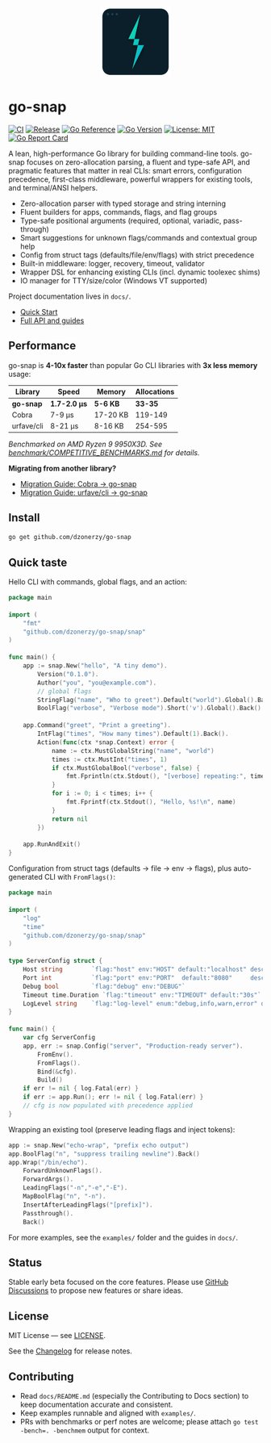 <p align="center">
  <img src="assets/logo/logo.svg" width="140" alt="go-snap logo" />
</p>

# go-snap

[![CI](https://github.com/dzonerzy/go-snap/actions/workflows/ci.yml/badge.svg)](https://github.com/dzonerzy/go-snap/actions/workflows/ci.yml)
[![Release](https://img.shields.io/github/v/release/dzonerzy/go-snap?include_prereleases&sort=semver)](https://github.com/dzonerzy/go-snap/releases)
[![Go Reference](https://pkg.go.dev/badge/github.com/dzonerzy/go-snap.svg)](https://pkg.go.dev/github.com/dzonerzy/go-snap)
[![Go Version](https://img.shields.io/badge/go-1.22%2B-blue.svg)](https://go.dev/dl/)
[![License: MIT](https://img.shields.io/badge/License-MIT-yellow.svg)](LICENSE)
[![Go Report Card](https://goreportcard.com/badge/github.com/dzonerzy/go-snap)](https://goreportcard.com/report/github.com/dzonerzy/go-snap)

A lean, high-performance Go library for building command-line tools. go-snap focuses on zero-allocation parsing, a fluent and type-safe API, and pragmatic features that matter in real CLIs: smart errors, configuration precedence, first-class middleware, powerful wrappers for existing tools, and terminal/ANSI helpers.

- Zero-allocation parser with typed storage and string interning
- Fluent builders for apps, commands, flags, and flag groups
- Type-safe positional arguments (required, optional, variadic, pass-through)
- Smart suggestions for unknown flags/commands and contextual group help
- Config from struct tags (defaults/file/env/flags) with strict precedence
- Built-in middleware: logger, recovery, timeout, validator
- Wrapper DSL for enhancing existing CLIs (incl. dynamic toolexec shims)
- IO manager for TTY/size/color (Windows VT supported)

Project documentation lives in `docs/`.

- [Quick Start](docs/quickstart.md)
- [Full API and guides](docs/README.md)

## Performance

go-snap is **4-10x faster** than popular Go CLI libraries with **3x less memory** usage:

| Library | Speed | Memory | Allocations |
|---------|-------|--------|-------------|
| **go-snap** | **1.7-2.0 μs** | **5-6 KB** | **33-35** |
| Cobra | 7-9 μs | 17-20 KB | 119-149 |
| urfave/cli | 8-21 μs | 8-16 KB | 254-595 |

*Benchmarked on AMD Ryzen 9 9950X3D. See [benchmark/COMPETITIVE_BENCHMARKS.md](benchmark/COMPETITIVE_BENCHMARKS.md) for details.*

**Migrating from another library?**
- [Migration Guide: Cobra → go-snap](docs/migration-from-cobra.md)
- [Migration Guide: urfave/cli → go-snap](docs/migration-from-urfave-cli.md)

## Install

```bash
go get github.com/dzonerzy/go-snap
```

## Quick taste

Hello CLI with commands, global flags, and an action:
```go
package main

import (
    "fmt"
    "github.com/dzonerzy/go-snap/snap"
)

func main() {
    app := snap.New("hello", "A tiny demo").
        Version("0.1.0").
        Author("you", "you@example.com").
        // global flags
        StringFlag("name", "Who to greet").Default("world").Global().Back().
        BoolFlag("verbose", "Verbose mode").Short('v').Global().Back()

    app.Command("greet", "Print a greeting").
        IntFlag("times", "How many times").Default(1).Back().
        Action(func(ctx *snap.Context) error {
            name := ctx.MustGlobalString("name", "world")
            times := ctx.MustInt("times", 1)
            if ctx.MustGlobalBool("verbose", false) {
                fmt.Fprintln(ctx.Stdout(), "[verbose] repeating:", times)
            }
            for i := 0; i < times; i++ {
                fmt.Fprintf(ctx.Stdout(), "Hello, %s!\n", name)
            }
            return nil
        })

    app.RunAndExit()
}
```

Configuration from struct tags (defaults → file → env → flags), plus auto-generated CLI with `FromFlags()`:
```go
package main

import (
    "log"
    "time"
    "github.com/dzonerzy/go-snap/snap"
)

type ServerConfig struct {
    Host string        `flag:"host" env:"HOST" default:"localhost" description:"Hostname"`
    Port int           `flag:"port" env:"PORT"  default:"8080"     description:"Port"`
    Debug bool         `flag:"debug" env:"DEBUG"`
    Timeout time.Duration `flag:"timeout" env:"TIMEOUT" default:"30s"`
    LogLevel string    `flag:"log-level" enum:"debug,info,warn,error" default:"info"`
}

func main() {
    var cfg ServerConfig
    app, err := snap.Config("server", "Production-ready server").
        FromEnv().
        FromFlags().
        Bind(&cfg).
        Build()
    if err != nil { log.Fatal(err) }
    if err := app.Run(); err != nil { log.Fatal(err) }
    // cfg is now populated with precedence applied
}
```

Wrapping an existing tool (preserve leading flags and inject tokens):
```go
app := snap.New("echo-wrap", "prefix echo output")
app.BoolFlag("n", "suppress trailing newline").Back()
app.Wrap("/bin/echo").
    ForwardUnknownFlags().
    ForwardArgs().
    LeadingFlags("-n","-e","-E").
    MapBoolFlag("n", "-n").
    InsertAfterLeadingFlags("[prefix]").
    Passthrough().
    Back()
```

For more examples, see the `examples/` folder and the guides in `docs/`.

## Status

Stable early beta focused on the core features. Please use
[GitHub Discussions](https://github.com/dzonerzy/go-snap/discussions)
to propose new features or share ideas.

## License

MIT License — see [LICENSE](./LICENSE).

See the [Changelog](./CHANGELOG.md) for release notes.

## Contributing

- Read `docs/README.md` (especially the Contributing to Docs section) to keep documentation accurate and consistent.
- Keep examples runnable and aligned with `examples/`.
- PRs with benchmarks or perf notes are welcome; please attach `go test -bench=. -benchmem` output for context.
